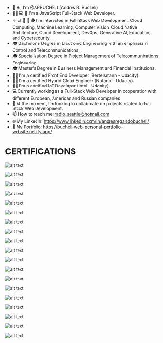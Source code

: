 - 🤝 Hi, I’m @ARBUCHELI (Andres R. Bucheli)
- 👨‍💻 💻 📱 I'm a JavaScript Full-Stack Web Developer.
- ⚛️ 💻 🤖 🥽 🕵️ I’m interested in Full-Stack Web Development, Cloud Computing, Machine Learning, Computer Vision, Cloud Native Architecture, Cloud Development, DevOps, Generative AI, Education, and Cybersecurity.
- 🎓 Bachelor's Degree in Electronic Engineering with an emphasis in Control and Telecommunications.
- 🎓 Specialization Degree in Project Management of Telecommunications Engineering.
- 🎓 Master's Degree in Business Management and Financial Institutions.
- 👨‍🎓 I'm a certified Front End Developer (Bertelsmann - Udacity).
- 👨‍🎓 I'm a certified Hybrid Cloud Engineer (Nutanix - Udacity).
- 👨‍🎓 I'm a certified IoT Developer (Intel - Udacity).
- 💻 Currently working as a Full-Stack Web Developer in cooperation with different European, American and Russian companies
- 💞️ At the moment, I’m looking to collaborate on projects related to Full Stack Web Development.
- 📫 How to reach me: radio_seattle@hotmail.com
- 🌐 My LinkedIn: https://www.linkedin.com/in/andresregaladobucheli/
- 💼 My Portfolio: https://bucheli-web-personal-portfolio-website.netlify.app/

<h1>CERTIFICATIONS</h1>

![alt text](https://bucheli-web-personal-portfolio-website.netlify.app/images-certificates/front-end-engineer.jpg)

![alt text](https://bucheli-web-personal-portfolio-website.netlify.app/images-education/front-end-developer-nanodegree.jpg)

![alt text](https://bucheli-web-personal-portfolio-website.netlify.app/images-certificates/freecodecamp-front-end-libraries-certification.jpg)

![alt text](https://bucheli-web-personal-portfolio-website.netlify.app/images-certificates/javascript-algorithms-and-data-structures.jpg)

![alt text](https://bucheli-web-personal-portfolio-website.netlify.app/images-certificates/responsivefreecodecamp.jpg)

![alt text](https://bucheli-web-personal-portfolio-website.netlify.app/images-certificates/front-end-app-with-react.jpg)

![alt text](https://bucheli-web-personal-portfolio-website.netlify.app/images-certificates/react-redux-skillpath.jpg) 

![alt text](https://bucheli-web-personal-portfolio-website.netlify.app/images-certificates/create-a-back-end-app-with-javascript-skill-path.jpg) 

![alt text](https://bucheli-web-personal-portfolio-website.netlify.app/images-education/nutanixnanodegree.jpg) 

![alt text](https://bucheli-web-personal-portfolio-website.netlify.app/images-certificates/nutanix-certified-associate.jpg)

![alt text](https://bucheli-web-personal-portfolio-website.netlify.app/images-education/edgeainanodegree.jpg)

![alt text](https://bucheli-web-personal-portfolio-website.netlify.app/images-certificates/docker-foundations-professional-certificate.jpg)

![alt text](https://bucheli-web-personal-portfolio-website.netlify.app/images-certificates/datacamp-containerization-and-virtualization-with-docker-and-kubernetes.jpg)

![alt text](https://bucheli-web-personal-portfolio-website.netlify.app/images-certificates/harvard-educators.jpg)

![alt text](https://bucheli-web-personal-portfolio-website.netlify.app/images-certificates/mit.jpg)

![alt text](https://bucheli-web-personal-portfolio-website.netlify.app/images-certificates/Career-Essentials-in-Generative-AI-by-Microsoft-and-LinkedIn.jpg)

![alt text](https://bucheli-web-personal-portfolio-website.netlify.app/images-certificates/learn-c-skill-path.jpg)

![alt text](https://bucheli-web-personal-portfolio-website.netlify.app/images-certificates/learn-php-skill-path.jpg)

![alt text](https://bucheli-web-personal-portfolio-website.netlify.app/images-certificates/python-data-fundamentals.jpg)

<!---
ARBUCHELI/ARBUCHELI is a ✨ special ✨ repository because its `README.md` (this file) appears on your GitHub profile.
You can click the Preview link to take a look at your changes.
--->

